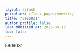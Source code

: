 ```yaml
---
layout: splash
permalink: /float_pages/5906031/
title: "5906031"
author_profile: false
last_modified_at: 2025-06-13
toc: false
---
```

 
5906031
